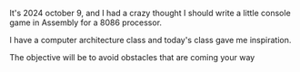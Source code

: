 It's 2024 october 9, and I had a crazy thought I should write a little console game in Assembly for a 8086 processor. 

I have a computer architecture class and today's class gave me inspiration.

The objective will be to avoid obstacles that are coming your way
